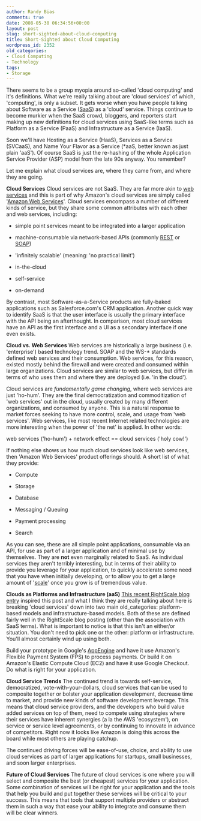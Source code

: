 ```yaml
---
author: Randy Bias
comments: true
date: 2008-05-30 06:34:56+00:00
layout: post
slug: short-sighted-about-cloud-computing
title: Short-Sighted about Cloud Computing
wordpress_id: 2352
old_categories:
- Cloud Computing
- Technology
tags:
- Storage
---
```


There seems to be a group myopia around so-called 'cloud computing' and it's definitions.  What we're really talking about are 'cloud services' of which, 'computing', is only a subset.  It gets worse when you have people talking about Software as a Service ([SaaS](http://en.wikipedia.org/wiki/SaaS)) as a 'cloud' service.  Things continue to become murkier when the SaaS crowd, bloggers, and reporters start making up new definitions for cloud services using SaaS-like terms such as Platform as a Service (PaaS) and Infrastructure as a Service (IaaS).

Soon we'll have Hosting as a Service (HaaS), Services as a Service (SVCaaS), and Name Your Flavor as a Service (*aaS, better known as just plain 'aaS').  Of course SaaS is just the re-hashing of the whole Application Service Provider (ASP) model from the late 90s anyway.  You remember?

Let me explain what cloud services are, where they came from, and where they are going.

**Cloud Services**
Cloud services are not SaaS.  They are far more akin to [web services](http://en.wikipedia.org/wiki/Web_service) and this is part of why Amazon's cloud services are simply called '[Amazon Web Services](http://www.amazonaws.com/)'.  Cloud services encompass a number of different kinds of service, but they share some common attributes with each other and web services, including:


  * simple point services meant to be integrated into a larger application


  * machine-consumable via network-based APIs (commonly [REST](http://en.wikipedia.org/wiki/REST) or [SOAP](http://en.wikipedia.org/wiki/SOAP))


  * 'infinitely scalable' (meaning: 'no practical limit')


  * in-the-cloud


  * self-service


  * on-demand


By contrast, most Software-as-a-Service products are fully-baked applications such as Salesforce.com's CRM application.  Another quick way to identify SaaS is that the user interface is usually the primary interface with the API being an afterthought.  In comparison, most cloud services have an API as the first interface and a UI as a
 secondary interface if one even exists.

**Cloud vs. Web Services**
Web services are historically a large business (i.e. 'enterprise') based technology trend.  SOAP and the WS-* standards defined web services and their consumption.  Web  services, for this reason, existed mostly behind the firewall and were created and consumed within large organizations.  Cloud services are similar to web services, but differ in terms of who uses them and where they are deployed (i.e. 'in the cloud').

Cloud services are _fundamentally game changing_, where web services are just 'ho-hum'.  They are the final democratization and commoditization of 'web services' out in the cloud, usually created by many different organizations, and consumed by anyone.  This is a natural response to market forces seeking to have more control, scale, and usage from 'web services'.  Web services, like most recent Internet related technologies are more interesting when the power of 'the net' is applied.  In other words:



web services ('ho-hum') + network effect == cloud services ('holy cow!')




If nothing else shows us how much cloud services look like web services, then 'Amazon Web Services' product offerings should.  A short list of what they provide:


  * Compute


  * Storage


  * Database


  * Messaging / Queuing


  * Payment processing


  * Search


As you can see, these are all simple point applications, consumable via an API, for use as part of a larger application and of minimal use by themselves.  They are **not** even marginally related to SaaS.  As individual services they aren't terribly interesting, but in terms of their ability to provide you leverage for your application, to quickly accelerate some need that you have when initially developing, or to allow you to get a large amount of '[scale](http://neotactics.com/blog/technology/auto-magical-scaling/)' once you grow is of tremendous value.

**Clouds as Platforms and Infrastructure (aaS)**
[This recent RightScale blog entry](http://blog.rightscale.com/2008/05/26/define-cloud-computing/) inspired this post and what I think they are really talking about here is breaking 'cloud services' down into two main old_categories: platform-based models and infrastructure-based models.  Both of these are defined fairly well in the RightScale blog posting (other than the association with SaaS terms).  What is important to notice is that this isn't an either/or situation.  You don't need to pick one or the other: platform or infrastructure.  You'll almost certainly wind up using both.

Build your prototype in Google's [AppEngine](http://appengine.google.com) and have it use Amazon's Flexible Payment System (FPS) to process payments.  Or build it on Amazon's Elastic Compute Cloud (EC2) and have it use Google Checkout.  Do what is right for your application.

**Cloud Service Trends**
The continued trend is towards self-service, democratized, vote-with-your-dollars, cloud services that can be used to composite together or bolster your application development, decrease time to market, and provide new kinds of software development leverage.  This means that cloud service providers, and the developers who build value added services on top of them, need to compete using strategies where their services have inherent synergies (a la the AWS 'ecosystem'), on service or service level agreements, or by continuing to innovate in advance of competitors.  Right now it looks like Amazon is doing this across the board while most others are playing catchup.

The continued driving forces will be ease-of-use, choice, and ability to use cloud services as part of larger applications for startups, small businesses, and soon larger enterprises.

**Future of Cloud Services**
The future of cloud services is one where you will select and composite the best (or cheapest) services for your application.  Some combination of services will be right for your application and the tools that help you build and put together these services will be critical to your success.  This means that tools that support multiple providers or abstract them in such a way that ease your ability to integrate and consume them will be clear winners.
